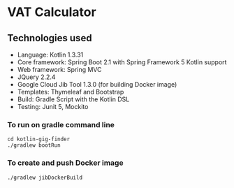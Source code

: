 # VAT Calculator

## Technologies used

* Language: Kotlin 1.3.31
* Core framework: Spring Boot 2.1 with Spring Framework 5 Kotlin support
* Web framework: Spring MVC
* JQuery 2.2.4
* Google Cloud Jib Tool 1.3.0 (for building Docker image)
* Templates: Thymeleaf and Bootstrap
* Build: Gradle Script with the Kotlin DSL
* Testing: Junit 5, Mockito

### To run on gradle command line

```
cd kotlin-gig-finder
./gradlew bootRun
```

### To create and push Docker image

```
./gradlew jibDockerBuild
```




